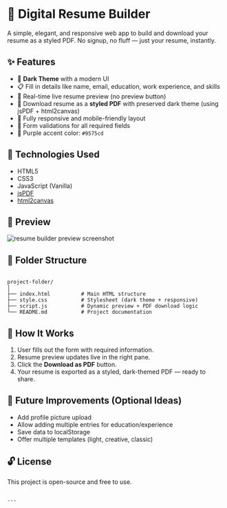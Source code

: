 # 📄 Digital Resume Builder

A simple, elegant, and responsive web app to build and download your resume as a styled PDF. No signup, no fluff — just your resume, instantly.

## ✨ Features

- 🖤 **Dark Theme** with a modern UI
- 📋 Fill in details like name, email, education, work experience, and skills
- 🔁 Real-time live resume preview (no preview button)
- 📄 Download resume as a **styled PDF** with preserved dark theme (using jsPDF + html2canvas)
- 📱 Fully responsive and mobile-friendly layout
- 🎯 Form validations for all required fields
- 🎨 Purple accent color: `#9575cd`

## 🚀 Technologies Used

- HTML5
- CSS3
- JavaScript (Vanilla)
- [jsPDF](https://github.com/parallax/jsPDF)
- [html2canvas](https://github.com/niklasvh/html2canvas)

## 📸 Preview

![resume builder preview screenshot](https://github.com/ThiriloseJonesNithish-R/WebDevelopmentInternship/tree/76bbcf37b754ce75756ee4c7892ab534afe28593/03_ResumeBuilder/screenshots) 

## 📂 Folder Structure

```

project-folder/
│
├── index.html          # Main HTML structure
├── style.css           # Stylesheet (dark theme + responsive)
├── script.js           # Dynamic preview + PDF download logic
└── README.md           # Project documentation

```

## 🧠 How It Works

1. User fills out the form with required information.
2. Resume preview updates live in the right pane.
3. Click the **Download as PDF** button.
4. Your resume is exported as a styled, dark-themed PDF — ready to share.

## 📌 Future Improvements (Optional Ideas)

- Add profile picture upload
- Allow adding multiple entries for education/experience
- Save data to localStorage
- Offer multiple templates (light, creative, classic)

## 🔓 License

This project is open-source and free to use.
```

---
